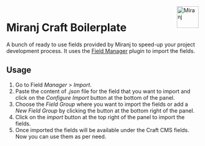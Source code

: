 <img align="right" src="https://cdn.miranj.in/mc3/img/apple-touch-icon-precomposed.png" width="57" height="57" alt="Miranj">

# Miranj Craft Boilerplate

A bunch of ready to use fields provided by Miranj to speed-up your project development process. It uses the [Field Manager](https://github.com/verbb/field-manager) plugin to import the fields.

## Usage

1.  Go to Field _Manager_ > _Import_.
2.  Paste the content of _.json_ file for the field that you want to import and click on the _Configure Import_ button at the bottom of the panel.
3.  Choose the _Field Group_ where you want to import the fields or add a _New Field Group_ by clicking the button at the bottom right of the panel.
4.  Click on the _import_ button at the top right of the panel to import the fields.
5.  Once imported the fields will be available under the Craft CMS fields. Now you can use them as per need.
